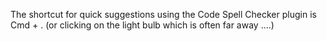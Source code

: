 
The shortcut for quick suggestions using the Code Spell Checker plugin is Cmd + .
(or clicking on the light bulb which is often far away ....)
